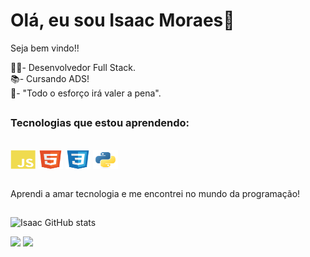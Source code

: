 <div><h1>Olá, eu sou Isaac Moraes🤗</h1>
<p>Seja bem vindo!!</p>
</div>

👨‍💻- Desenvolvedor Full Stack. <br>
📚- Cursando ADS! <br>
💪- "Todo o esforço irá valer a pena". <br>

##

<h3>Tecnologias que estou aprendendo:</h3>

<div style="display: inline_block"><br>
  <img align="center" alt="Isaac-Js" height="30" width="40" src="https://raw.githubusercontent.com/devicons/devicon/master/icons/javascript/javascript-plain.svg">
  <img align="center" alt="Isaac-Html5" height="30" width="40" src="https://raw.githubusercontent.com/devicons/devicon/master/icons/html5/html5-original.svg">
  <img align="center" alt="Isaac-CSS" height="30" width="40" src="https://raw.githubusercontent.com/devicons/devicon/master/icons/css3/css3-original.svg">
  <img align="center" alt="Isaac-Python" height="30" width="40" src="https://raw.githubusercontent.com/devicons/devicon/master/icons/python/python-original.svg">
</div><br>

<p>Aprendi a amar tecnologia e me encontrei no mundo da programação!</p>
  
  ##
  
![Isaac GitHub stats](https://github-readme-stats.vercel.app/api?username=ZhackMorr&show_icons=true&theme=highcontrast)

  
 <div> 
  <a href="https://www.instagram.com/zac.moraes.dev/" target="_blank"><img src="https://img.shields.io/badge/-Instagram-%23E4405F?style=for-the-badge&logo=instagram&logoColor=white" target="_blank"></a>
  <a href="https://www.linkedin.com/in/isaac-moraes-38995a21b/" target="_blank"><img src="https://img.shields.io/badge/-LinkedIn-%230077B5?style=for-the-badge&logo=linkedin&logoColor=white" target="_blank"></a> 
</div><br>
